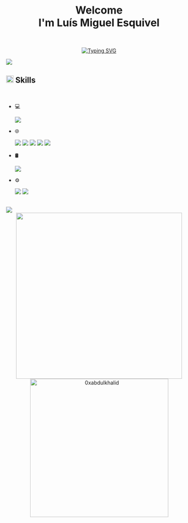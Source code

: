 
<h1 align="center"><b>Welcome<br>I'm Luís Miguel Esquivel</b></h1>

<br>

<p align="center">
  <a href="https://git.io/typing-svg"><img src="https://readme-typing-svg.demolab.com?font=Fira+Code&size=27&pause=900&center=true&vCenter=true&width=435&lines=I'm+a+Dev;Information+Systems+student" alt="Typing SVG" /></a>
</p>

<div>
  <img src="https://user-images.githubusercontent.com/73097560/115834477-dbab4500-a447-11eb-908a-139a6edaec5c.gif">
</div>

<h2 align="left"><img src="https://media2.giphy.com/media/QssGEmpkyEOhBCb7e1/giphy.gif?cid=ecf05e47a0n3gi1bfqntqmob8g9aid1oyj2wr3ds3mg700bl&rid=giphy.gif" width="20px"/><b>  Skills</b></h2>
<br>

<p align="center">

- 💻 <p><img src="https://img.shields.io/badge/python%20-%2314354C.svg?&style=for-the-badge&logo=python&logoColor=white"/>
  <p>
- 🌐 <p><img src="https://img.shields.io/badge/html5%20-%23E34F26.svg?&style=for-the-badge&logo=html5&logoColor=white"/> <img src="https://img.shields.io/badge/css3%20-%231572B6.svg?&style=for-the-badge&logo=css3&logoColor=white"/> <img src="https://img.shields.io/badge/javascript%20-%23323330.svg?&style=for-the-badge&logo=javascript&logoColor=%23F7DF1E"/> <img src="https://img.shields.io/badge/node.js%20-%2343853D.svg?&style=for-the-badge&logo=node.js&logoColor=white"/> <img src="https://img.shields.io/badge/TypeScript%20-%23007ACC.svg?&style=for-the-badge&logo=typescript&logoColor=white"/>
  <p>
 - 🛢 <p><img src="https://img.shields.io/badge/mysql-%2300f.svg?&style=for-the-badge&logo=mysql&logoColor=white"/>
 - ⚙️ <p><img src="https://img.shields.io/badge/git%20-%23F05033.svg?&style=for-the-badge&logo=git&logoColor=white"/> <img src="https://img.shields.io/badge/github%20-%23121011.svg?&style=for-the-badge&logo=github&logoColor=white"/>
   <p>
   
<br>

<div>
  <img src="https://user-images.githubusercontent.com/73097560/115834477-dbab4500-a447-11eb-908a-139a6edaec5c.gif">
</div>

<div align="center">

<a href="https://github.com/LMguel/">
  <img src="https://github-readme-stats.vercel.app/api?username=LMguel&include_all_commits=true&count_private=true&show_icons=true&line_height=20&title_color=e34f26&icon_color=1572b6&text_color=E6E6FF&bg_color=130F40"width="450"/>
  <img src="https://github-readme-stats.vercel.app/api/top-langs?username=LMguel&show_icons=true&locale=en&layout=compact&line_height=20&title_color=e34f26&icon_color=36486b&text_color=E6E6FF&bg_color=130F40" width="375"  alt="0xabdulkhalid"/>

</a>
</div>
